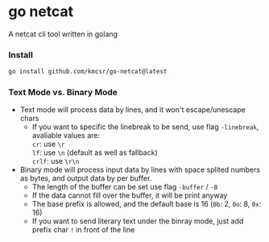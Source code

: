 
# go netcat

A netcat cli tool written in golang

### Install

```sh
go install github.com/kmcsr/go-netcat@latest
```

### Text Mode vs. Binary Mode

- Text mode will process data by lines, and it won't escape/unescape chars
   - If you want to specific the linebreak to be send, use flag `-linebreak`, avaliable values are:  
      `cr`: use `\r`  
      `lf`: use `\n` (default as well as fallback)  
      `crlf`: use `\r\n`
- Binary mode will process input data by lines with space splited numbers as bytes, and output data by per buffer.
   - The length of the buffer can be set use flag `-buffer` / `-B`
   - If the data cannot fill over the buffer, it will be print anyway
   - The base prefix is allowed, and the default base is 16 (`0b`: 2, `0o`: 8, `0x`: 16)
   - If you want to send literary text under the binray mode, just add prefix char `!` in front of the line
